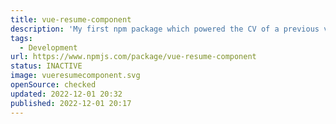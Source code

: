 ```yaml
---
title: vue-resume-component
description: 'My first npm package which powered the CV of a previous version of this page.'
tags:
  - Development
url: https://www.npmjs.com/package/vue-resume-component
status: INACTIVE
image: vueresumecomponent.svg
openSource: checked
updated: 2022-12-01 20:32
published: 2022-12-01 20:17
---
```

